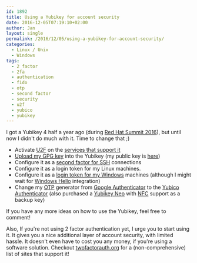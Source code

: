 ```yaml
---
id: 1892
title: Using a Yubikey for account security
date: 2016-12-05T07:19:10+02:00
author: Jan
layout: single
permalink: /2016/12/05/using-a-yubikey-for-account-security/
categories:
  - Linux / Unix
  - Windows
tags:
  - 2 factor
  - 2fa
  - authentication
  - fido
  - otp
  - second factor
  - security
  - u2f
  - yubico
  - yubikey
---
```

I got a Yubikey 4 half a year ago (during [Red Hat Summit 2016](https://www.redhat.com/en/summit/2016)), but until now I didn't do much with it. Time to change that ;)

  * Activate [U2F](https://en.wikipedia.org/wiki/Universal_2nd_Factor) on the [services that support it](https://www.yubico.com/about/background/fido/)
  * [Upload my GPG key](https://www.yubico.com/support/knowledge-base/categories/articles/use-yubikey-openpgp/) into the Yubikey (my public key is [here](https://keybase.io/jandeluyck/pgp_keys.asc?fingerprint=43c08ece1fd57dd65b9dacc8f5aced06ef3ee450))
  * Configure it as a [second factor for SSH](https://developers.yubico.com/PGP/SSH_authentication/) connections
  * Configure it as a login token for my Linux machines.
  * Configure it as a [login token for my Windows](https://www.yubico.com/why-yubico/for-businesses/computer-login/windows-login/) machines (although I might wait for [Windows Hello](https://support.microsoft.com/en-us/help/17215/windows-10-what-is-hello) integration)
  * Change my [OTP](https://en.wikipedia.org/wiki/One-time_password) generator from [Google Authenticator](https://en.wikipedia.org/wiki/Google_Authenticator) to the [Yubico Authenticator](https://developers.yubico.com/yubioath-desktop/) (also purchased a [Yubikey Neo](https://www.yubico.com/products/yubikey-hardware/yubikey-neo/) with [NFC](https://en.wikipedia.org/wiki/Near_field_communication) support as a backup key)

If you have any more ideas on how to use the Yubikey, feel free to comment!

Also, If you're not using 2 factor authentication yet, I urge you to start using it. It gives you a nice additional layer of account security, with limited hassle. It doesn't even have to cost you any money, if you're using a software solution. Checkout [twofactorauth.org](https://twofactorauth.org) for a (non-comprehensive) list of sites that support it!

&nbsp;